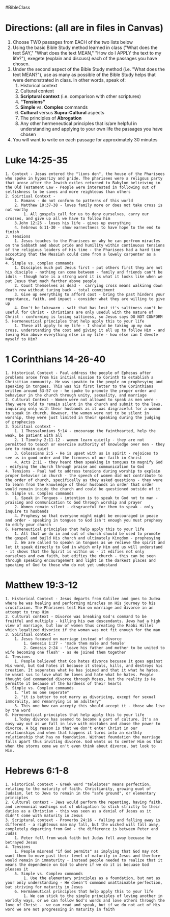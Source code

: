 #BibleClass
# Directions: (all are in files in Canvas)
1. Choose TWO passages from EACH of the two lists below
2. Using the basic Bible Study method learned in class ("What does the text SAY," "What does the text MEAN," "How do I APPLY the text to my life?"), exegete (explain and discuss) each of the passages you have chosen.
3. Under the second aspect of the Bible Study method (i.e. "What does the text MEAN?"), use as many as possible of the Bible Study helps that were demonstrated in class. In other words, speak of:
	1. Historical context
	2. Cultural context
	3. **Scriptural context** (i.e. comparison with other scriptures)
	4. **"Tensions"**
	5. **Simple** vs. **Complex** commands 
	6. **Cultural** versus **Supra-Cultural** aspects
	7. The principles of **Abrogation**
	8. Any other hermeneutical principles that is/are helpful in understanding and applying to your own life the passages you have chosen
4. You will want to write on each passage for approximately 30 minutes


# Luke 14:25-35
	1. Context - Jesus entered the "lions den", the house of the Pharisees who spoke in hyposrizy and pride. The pharisees were a religous party that arose after the Jewish exiles returned to Babylon belieiving in the Old Testament Law - People were interested in following out of selfishness to be saves and more reighteous than others
	2. Spirtiual Context -
		1. Romans - do not conform to patterns of this world
		2. Matthew 10:37-38 - loves family more or does not take cross is not worthy
			1. All gospels call for us to deny ourselves, carry our crosses, and give up all we have to follow him
		3.John 12:25 - loses his life - gives up everything
		4. hebrews 6:11-30 - show earnestness to have hope to the end to finish
	3. Tensions
		1. Jesus teaches to the Pharisees on why he can perfrom miracles on the Sabbath and about pride and humility within continuous tensions of the religious leaders of His time - the Pharisees had a hard time accepting that the Messiah could come from a lowely carpenter as a baby
	4. Simple vs. complex commands
		1. Disciples much put Jesus first - put others first they are not his disciple - nothing can come between - family and friends can't be idols - though hate is a strong word it is what it looks like when we put Jesus that much farther above people
		2. Count themselves as dead -  carrying cross means walkinng down death row without turing back - total commitment
		3. Give up everything to afford cost - bring the past hinders your repentance, faith, and impact - consider what they are willing to give up
		4. Don't be lukewarm - salt that has lost it's saltiness can't be useful for Christ - Christians are only usedul with the nature of Christ - conforming is losing saltiness, so Jesus says DO NOT CONFORM
	5. Hermeneutical principles that help apply this to your life
		1. These all apply to my life - I should be taking up my own cross, understanding the cost and giving it all up to follow Him - and loving Him above everything else in my life - how else can I devote myself to Him?

# 1 Corinthians 14-26-40
	1. Historical Context - Paul address the people of Ephesus after problems arose from his initial mission to Corinth to establish a Chrisitian community. He was speakin to the people on prophesying and speaking in tongues. This was his first letter to the Corinthians written around 53-57 ce - he spoke to promote the proper order and behaviour in the church through unity, sexuality, and marriage
	2. Cultural Context - Women were not allowed to speak as men were - they were told to remain silent in the church and submit to the laws, inquiring only with their husbands as it was disgraceful for a woman to speak in church. However, the women were not to be silent in worship, they were just limited in their speaking during the judging of prophecies
	3. Spiritual context - 
		1. 1 Thessalonians 5:14 - encourage the fainthearted, help the weak, be patient with all
		2. 1 Timothy 2:11-12 - women learn quietly - they are not permitted to teacch or exercise authority of knowledge over men - they are to remain quiet
		3. Colossians 2:5 - He is upset with us in spirit - rejoices to see us in good order and the firmness of our faith in Christ
		4. Acts 2:11 - they heard them speaking in tongues to magnify God - edifying the church through praise and communication to God
	4. Tensions - Paul had to address tensions during worship to explain proper behavior in church - the speech of women did not contribute to the order of church, specifically as they asked questions - they were to learn from the knowledge of their husbands in order that order would remain inside the church and could be questioned outside of it
	5. Simple vs. Complex commands
		1. Speak in Tongues - intention is to speak to God not to man - praising and communication to God through worship and prayer
		2. Women remain silent - disgraceful for them to speak - only inquire to husbands
		4. Prophesy so that everyone might might be encouraged in peace and order - speaking in tongues to God isn't enough you must prophesy to edify your church
	6. Hermeneutical principles that help apply this to your life
		1. All that we do in and out of church should be used to promote the gospel and build His church and ultimately Kingdom - prophesying
		2. We are called to speakn in tongues as we recieve the spirit and let it speak directly to God in which only Him and us will understand - it shows that the Spirit is within us - it edifies not only ourselves and own faith, but edifies the church - this can be seen through speaking encouragement and light in the darkest places and speaking of God to those who do not yet undestand

# Matthew 19:3-12
	1. Historical Context - Jesus departs from Galilee and goes to Judea where he was healing and performing miracles on His journey to his crucifixion. The Pharisees test Him on marriage and divorce in an attempt to trap Him
	2. Cultural context - Divorce was breaking God's command to be fruitful and multiply - killing his own descendants. Jews had a high view of marriage, but low of women thus creating the Rabbi Hillel which legalized divorice if the woman was not fit enough for the man
	3. Spiritual context - 
		1. Jesus focused on marriage instead of divorce
			1. Genesis 1:27 - 'made them male and female'
			2. Genesis 2:24 - 'leave his father and mother to be united to wife becoming one flesh' - as He joined them together
	4. Tensions
		1. People believed that Gos hates divorce becuase it goes against His word, but God hates it because it steals, kills, and destroys his creation. It seperates what He has joined and that it what he hates. he wasnt sus to love what he loves and hate what he hates. People thought God commanded divorce through Moses, but the reality is He permitte it because of the hardness of their hearts
	5. Simple vs. Complex commands
		1. "let no one seperate"
		2. "it is better to not marry as divoricing, except for sexual immorality, and remarrying is an adultery"
		3. This one how can accepty this should accept it - those who live by the word
	6. Hermeneutical principles that help apply this to your life
		1.Today divorce has seemed to become a part of culture. It's an easy way out as we fall in love with mistakes and abuse the power to divorce. A big reason is that we don't enter Christ in our relationships and when that happens it turns into an earthly relationship that has no foundation. Without foundation the marriage falls apart thus inviting divorce. God wants us to center Him os that when the storms come we on't even think about divorce, but look to Him. 
# Hebrews 6:1-8
	1. Historical context - Greek word "teleiotes" means perfection, relating to the maturity of faith. Christianity, growing ouot of Judaism, let to Jews to remain in the "safe ground", or elementary principles
	2. Cultural context - Jews would perform the repenting, having faith, and ceremonial washings out of obligation to stick strictly to their duties as a Christian - this was seen as a denial of Jesus as it didn't come with maturity in Jesus
	3. Scriptural context - Proverbs 24:16 - falling and falling away is different - a righteous man may fall, but the wicked will fall away, completely departing from God - the difference is between Peter and Judas
		1. Peter fell from weak faith but Judas fell away becuase he betrayed Jesus
	4. Tensions
		1. People misread "if God permits" as implying that God may not want them to move past their level of maturity in Jesus and therfore would remain in immaturity - instead people needed to realize that it means the dependence on God to where if we do it is becuase God pleases it
		5. Simple vs. Complex commands
			1. Use the elementary principles as a foundation, but not as your only understanding - He doesn't command unattainable perfection, but striving for maturity in Jesus
		6. Hermaneutical principles that help apply this to your life
			1. We can stick to the simple principles of loving another in worldly ways, or we can follow God's words and love others through the love of Christ -  we can read and speak, but if we do not act of His word we are not progressing in maturity in faith